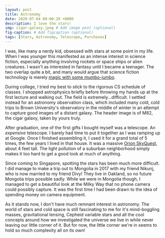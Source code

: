 ```yaml
---
layout: post
title: Astronomy
date: 2020-07-04 08:00:20 +0800
description: I love the stars!
img: cigar-galaxy.jpeg # Add image post (optional)
fig-caption: # Add figcaption (optional)
tags: [Stars, Astronomy, Telescope, Purchases]
---
```


I was, like many a nerdy kid, obsessed with stars at some point in my life. When I was younger this manifested as an intense interest in science fiction, especially anything involving rockets or space ships or alien creatures. I wasn't as interested in fantasy until I became a teenager. The two overlap quite a bit, and many would argue that science fiction technology is merely [magic with some mumbo-jumbo](https://en.wikiquote.org/wiki/Arthur_C._Clarke#:~:text=Any%20sufficiently%20advanced%20technology%20is).

During college, I tried my best to stick to the rigorous CS schedule of classes. I shopped astrophysics briefly before throwing my hands up at the first lecture and walking out. The field is extremely...difficult. I settled instead for an astronomy observation class, which included many cold, cold trips to Brown University's observatory in the middle of winter in an attempt to capture good images of a distant galaxy. The header image is of M82, the cigar galaxy, taken by yours truly.

After graduation, one of the first gifts I bought myself was a telescope. An _expensive_ telescope. I barely had time to put it together as I was ramping up at Google. Once I finished assembling it, I used it for a grand total of 5 times, the few years I lived in that house. It was a massive [Orion SkyQuest](https://www.amazon.com/Orion-8945-SkyQuest-Dobsonian-Telescope/dp/B001DDW9V6), about 4 feet tall. The light pollution of a suburban neighborhood simply makes it too hard to get a good look at much of anything.

Since coming to Singapore, spotting the stars has been much more difficult. I did manage to make a trip out to Mongolia in 2017 with my friend Nikunj, who is now married to my friend Divy! They live in Oakland, so no future Mongolia trips possible sadly. While we were in Mongolia though, I managed to get a beautiful look at the Milky Way that no phone camera could possibly capture. It was the first time I had been drawn to the idea of spending money on camera equipment.

As it stands now, I don't have much remnant interest in astronomy. The world of stars and cold space is still fascinating to me for it's mind-boggling masses, gravitational lensing, Cepheid variable stars and all the cool concepts around how we investigated the universe we live in while never leaving our little corner of it. But for now, the little corner we're in seems to hold so much complexity all on its own!
